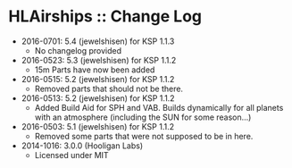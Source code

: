 # HLAirships :: Change Log

* 2016-0701: 5.4 (jewelshisen) for KSP 1.1.3
	+ No changelog provided
* 2016-0523: 5.3 (jewelshisen) for KSP 1.1.2
	+ 15m Parts have now been added 
* 2016-0515: 5.2 (jewelshisen) for KSP 1.1.2
	+ Removed parts that should not be there.
* 2016-0513: 5.2 (jewelshisen) for KSP 1.1.2
	+ Added Build Aid for SPH and VAB. Builds dynamically for all planets with an atmosphere (including the SUN for some reason...) 
* 2016-0503: 5.1 (jewelshisen) for KSP 1.1.2
	+ Removed some parts that were not supposed to be in here. 
* 2014-1016: 3.0.0 (Hooligan Labs)
	+ Licensed under MIT
